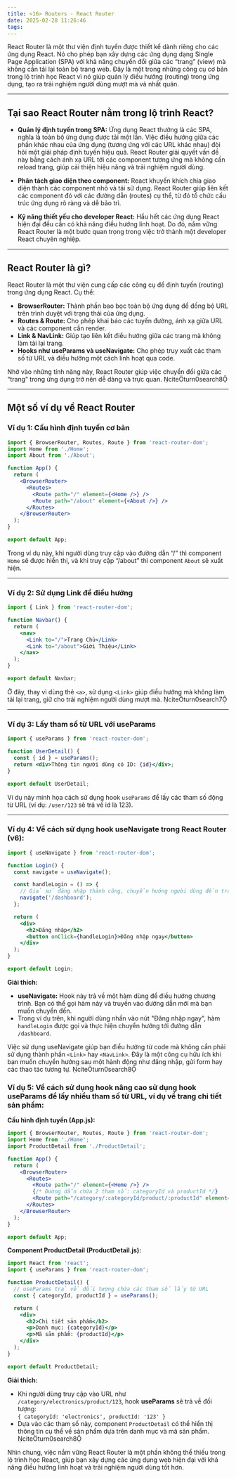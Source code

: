 ```yaml
---
title: <16> Routers - React Router
date: 2025-02-28 11:26:46
tags:
---
```

React Router là một thư viện định tuyến được thiết kế dành riêng cho các ứng dụng React. Nó cho phép bạn xây dựng các ứng dụng dạng Single Page Application (SPA) với khả năng chuyển đổi giữa các “trang” (view) mà không cần tải lại toàn bộ trang web. Đây là một trong những công cụ cơ bản trong lộ trình học React vì nó giúp quản lý điều hướng (routing) trong ứng dụng, tạo ra trải nghiệm người dùng mượt mà và nhất quán.

---

## Tại sao React Router nằm trong lộ trình React?

- **Quản lý định tuyến trong SPA:** Ứng dụng React thường là các SPA, nghĩa là toàn bộ ứng dụng được tải một lần. Việc điều hướng giữa các phần khác nhau của ứng dụng (tương ứng với các URL khác nhau) đòi hỏi một giải pháp định tuyến hiệu quả. React Router giải quyết vấn đề này bằng cách ánh xạ URL tới các component tương ứng mà không cần reload trang, giúp cải thiện hiệu năng và trải nghiệm người dùng.

- **Phân tách giao diện theo component:** React khuyến khích chia giao diện thành các component nhỏ và tái sử dụng. React Router giúp liên kết các component đó với các đường dẫn (routes) cụ thể, từ đó tổ chức cấu trúc ứng dụng rõ ràng và dễ bảo trì. 

- **Kỹ năng thiết yếu cho developer React:** Hầu hết các ứng dụng React hiện đại đều cần có khả năng điều hướng linh hoạt. Do đó, nắm vững React Router là một bước quan trọng trong việc trở thành một developer React chuyên nghiệp.

---

## React Router là gì?

React Router là một thư viện cung cấp các công cụ để định tuyến (routing) trong ứng dụng React. Cụ thể:

- **BrowserRouter:** Thành phần bao bọc toàn bộ ứng dụng để đồng bộ URL trên trình duyệt với trạng thái của ứng dụng.  
- **Routes & Route:** Cho phép khai báo các tuyến đường, ánh xạ giữa URL và các component cần render.  
- **Link & NavLink:** Giúp tạo liên kết điều hướng giữa các trang mà không làm tải lại trang.  
- **Hooks như useParams và useNavigate:** Cho phép truy xuất các tham số từ URL và điều hướng một cách linh hoạt qua code.

Nhờ vào những tính năng này, React Router giúp việc chuyển đổi giữa các “trang” trong ứng dụng trở nên dễ dàng và trực quan. citeturn0search8

---

## Một số ví dụ về React Router

### Ví dụ 1: Cấu hình định tuyến cơ bản

```jsx
import { BrowserRouter, Routes, Route } from 'react-router-dom';
import Home from './Home';
import About from './About';

function App() {
  return (
    <BrowserRouter>
      <Routes>
        <Route path="/" element={<Home />} />
        <Route path="/about" element={<About />} />
      </Routes>
    </BrowserRouter>
  );
}

export default App;
```

Trong ví dụ này, khi người dùng truy cập vào đường dẫn “/” thì component `Home` sẽ được hiển thị, và khi truy cập “/about” thì component `About` sẽ xuất hiện.

---

### Ví dụ 2: Sử dụng Link để điều hướng

```jsx
import { Link } from 'react-router-dom';

function Navbar() {
  return (
    <nav>
      <Link to="/">Trang Chủ</Link>
      <Link to="/about">Giới Thiệu</Link>
    </nav>
  );
}

export default Navbar;
```

Ở đây, thay vì dùng thẻ `<a>`, sử dụng `<Link>` giúp điều hướng mà không làm tải lại trang, giữ cho trải nghiệm người dùng mượt mà. citeturn0search7

---

### Ví dụ 3: Lấy tham số từ URL với useParams

```jsx
import { useParams } from 'react-router-dom';

function UserDetail() {
  const { id } = useParams();
  return <div>Thông tin người dùng có ID: {id}</div>;
}

export default UserDetail;
```

Ví dụ này minh họa cách sử dụng hook `useParams` để lấy các tham số động từ URL (ví dụ: `/user/123` sẽ trả về id là 123). 

---

### Ví dụ 4: Về cách sử dụng hook **useNavigate** trong React Router (v6):

```jsx
import { useNavigate } from 'react-router-dom';

function Login() {
  const navigate = useNavigate();

  const handleLogin = () => {
    // Giả sử đăng nhập thành công, chuyển hướng người dùng đến trang dashboard
    navigate('/dashboard');
  };

  return (
    <div>
      <h2>Đăng nhập</h2>
      <button onClick={handleLogin}>Đăng nhập ngay</button>
    </div>
  );
}

export default Login;
```

**Giải thích:**

- **useNavigate:** Hook này trả về một hàm dùng để điều hướng chương trình. Bạn có thể gọi hàm này và truyền vào đường dẫn mới mà bạn muốn chuyển đến.
- Trong ví dụ trên, khi người dùng nhấn vào nút "Đăng nhập ngay", hàm `handleLogin` được gọi và thực hiện chuyển hướng tới đường dẫn `/dashboard`.

Việc sử dụng useNavigate giúp bạn điều hướng từ code mà không cần phải sử dụng thành phần `<Link>` hay `<NavLink>`. Đây là một công cụ hữu ích khi bạn muốn chuyển hướng sau một hành động như đăng nhập, gửi form hay các thao tác tương tự. citeturn0search8


### Ví dụ 5: Về cách sử dụng hook nâng cao sử dụng hook **useParams** để lấy nhiều tham số từ URL, ví dụ về trang chi tiết sản phẩm:

**Cấu hình định tuyến (App.js):**

```jsx
import { BrowserRouter, Routes, Route } from 'react-router-dom';
import Home from './Home';
import ProductDetail from './ProductDetail';

function App() {
  return (
    <BrowserRouter>
      <Routes>
        <Route path="/" element={<Home />} />
        {/* Đường dẫn chứa 2 tham số: categoryId và productId */}
        <Route path="/category/:categoryId/product/:productId" element={<ProductDetail />} />
      </Routes>
    </BrowserRouter>
  );
}

export default App;
```

**Component ProductDetail (ProductDetail.js):**

```jsx
import React from 'react';
import { useParams } from 'react-router-dom';

function ProductDetail() {
  // useParams trả về đối tượng chứa các tham số lấy từ URL
  const { categoryId, productId } = useParams();

  return (
    <div>
      <h2>Chi tiết sản phẩm</h2>
      <p>Danh mục: {categoryId}</p>
      <p>Mã sản phẩm: {productId}</p>
    </div>
  );
}

export default ProductDetail;
```

**Giải thích:**

- Khi người dùng truy cập vào URL như `/category/electronics/product/123`, hook **useParams** sẽ trả về đối tượng:  
  `{ categoryId: 'electronics', productId: '123' }`  
- Dựa vào các tham số này, component `ProductDetail` có thể hiển thị thông tin cụ thể về sản phẩm dựa trên danh mục và mã sản phẩm. citeturn0search8


Nhìn chung, việc nắm vững React Router là một phần không thể thiếu trong lộ trình học React, giúp bạn xây dựng các ứng dụng web hiện đại với khả năng điều hướng linh hoạt và trải nghiệm người dùng tốt hơn.